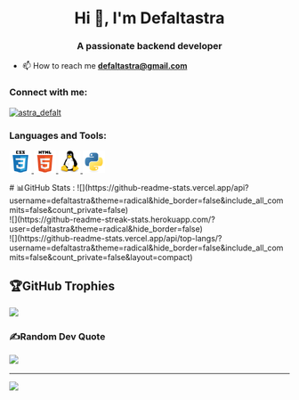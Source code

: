 <h1 align="center">Hi 👋, I'm Defaltastra</h1>
<h3 align="center">A passionate backend developer</h3>

- 📫 How to reach me **defaltastra@gmail.com**

<h3 align="left">Connect with me:</h3>
<p align="left">
<a href="https://instagram.com/astra_defalt" target="blank"><img align="center" src="https://raw.githubusercontent.com/rahuldkjain/github-profile-readme-generator/master/src/images/icons/Social/instagram.svg" alt="astra_defalt" height="30" width="40" /></a>
</p>

<h3 align="left">Languages and Tools:</h3>
<p align="left"> <a href="https://www.w3schools.com/css/" target="_blank" rel="noreferrer"> <img src="https://raw.githubusercontent.com/devicons/devicon/master/icons/css3/css3-original-wordmark.svg" alt="css3" width="40" height="40"/> </a> <a href="https://www.w3.org/html/" target="_blank" rel="noreferrer"> <img src="https://raw.githubusercontent.com/devicons/devicon/master/icons/html5/html5-original-wordmark.svg" alt="html5" width="40" height="40"/> </a> <a href="https://www.linux.org/" target="_blank" rel="noreferrer"> <img src="https://raw.githubusercontent.com/devicons/devicon/master/icons/linux/linux-original.svg" alt="linux" width="40" height="40"/> </a> <a href="https://www.python.org" target="_blank" rel="noreferrer"> <img src="https://raw.githubusercontent.com/devicons/devicon/master/icons/python/python-original.svg" alt="python" width="40" height="40"/> </a> </p>
# 📊GitHub Stats :
![](https://github-readme-stats.vercel.app/api?username=defaltastra&theme=radical&hide_border=false&include_all_commits=false&count_private=false)<br/>
![](https://github-readme-streak-stats.herokuapp.com/?user=defaltastra&theme=radical&hide_border=false)<br/>
![](https://github-readme-stats.vercel.app/api/top-langs/?username=defaltastra&theme=radical&hide_border=false&include_all_commits=false&count_private=false&layout=compact)

## 🏆GitHub Trophies
![](https://github-profile-trophy.vercel.app/?username=defaltastra&theme=radical&no-frame=false&no-bg=false&margin-w=4)

### ✍️Random Dev Quote
![](https://quotes-github-readme.vercel.app/api?type=horizontal&theme=radical)

---
[![](https://visitcount.itsvg.in/api?id=defaltastra&icon=0&color=0)](https://visitcount.itsvg.in)

